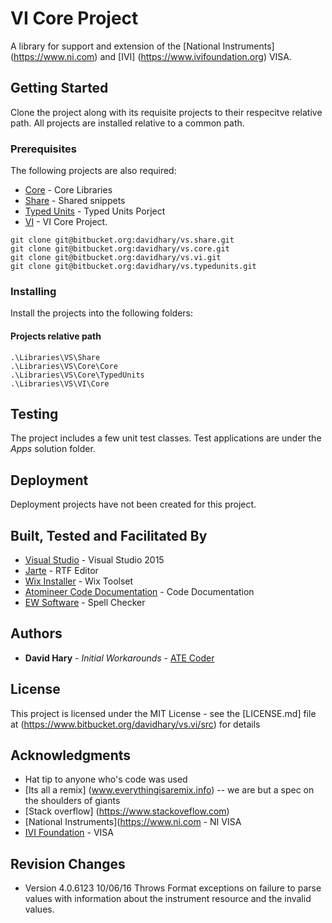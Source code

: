 # VI Core Project

A library for support and extension of the [National Instruments] (https://www.ni.com) and [IVI] (https://www.ivifoundation.org) VISA.

## Getting Started

Clone the project along with its requisite projects to their respecitve relative path. All projects are installed relative to a common path.

### Prerequisites

The following projects are also required:
* [Core](https://www.bitbucket.org/davidhary/vs.core) - Core Libraries
* [Share](https://www.bitbucket.org/davidhary/vs.share) - Shared snippets
* [Typed Units](https://www.bitbucket.org/davidhary/vs.core) - Typed Units Porject
* [VI](https://www.bitbucket.org/davidhary/vs.vi) - VI Core Project.

```
git clone git@bitbucket.org:davidhary/vs.share.git
git clone git@bitbucket.org:davidhary/vs.core.git
git clone git@bitbucket.org:davidhary/vs.vi.git
git clone git@bitbucket.org:davidhary/vs.typedunits.git
```

### Installing

Install the projects into the following folders:

#### Projects relative path
```
.\Libraries\VS\Share
.\Libraries\VS\Core\Core
.\Libraries\VS\Core\TypedUnits
.\Libraries\VS\VI\Core
```

## Testing

The project includes a few unit test classes. Test applications are under the *Apps* solution folder. 

## Deployment

Deployment projects have not been created for this project.

## Built, Tested and Facilitated By

* [Visual Studio](https://www.visualstudio.com/) - Visual Studio 2015
* [Jarte](https://www.jarte.com/) - RTF Editor
* [Wix Installer](https://www.wixtoolset.org/) - Wix Toolset
* [Atomineer Code Documentation](https://www.atomineerutils.com/) - Code Documentation
* [EW Software](https://github.com/EWSoftware/VSSpellChecker/wiki/) - Spell Checker

## Authors

* **David Hary** - *Initial Workarounds* - [ATE Coder](http://www.isr.cc)

## License

This project is licensed under the MIT License - see the [LICENSE.md] file at (https://www.bitbucket.org/davidhary/vs.vi/src) for details

## Acknowledgments

* Hat tip to anyone who's code was used
* [Its all a remix] (www.everythingisaremix.info) -- we are but a spec on the shoulders of giants
* [Stack overflow] (https://www.stackoveflow.com)
* [National Instruments](https://www.ni.com - NI VISA
* [IVI Foundation](https://www.ivifoundation.org) - VISA

## Revision Changes

* Version 4.0.6123	10/06/16	Throws Format exceptions on failure to parse values with information about the instrument resource and the invalid values. 
